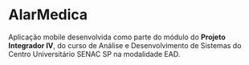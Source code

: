 # AlarMedica

Aplicação mobile desenvolvida como parte do módulo do **Projeto Integrador IV**, do curso de Análise e Desenvolvimento de Sistemas do Centro Universitário SENAC SP na modalidade EAD.
